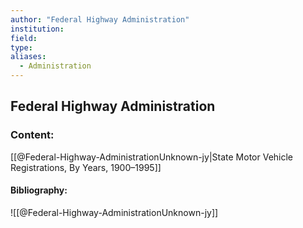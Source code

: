 ```yaml
---
author: "Federal Highway Administration"
institution:
field:
type:
aliases:
  - Administration
---
```


## Federal Highway Administration

### Content:
[[@Federal-Highway-AdministrationUnknown-jy|State Motor Vehicle Registrations, By Years, 1900–1995]]

#### Bibliography:

![[@Federal-Highway-AdministrationUnknown-jy]]